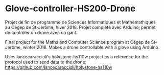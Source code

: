 # Glove-controller-HS200-Drone
Projet de fin de programme de Sciences Informatiques et Mathémathiques au Cégep de St-Jérôme, hiver 2018. 
Projet complété avec Arduino; permet de contrôler un drone avec un gant.

Final project for the Maths and Computer Science program at Cégep de St-Jérôme, winter 2018. 
Makes a drone controllable with a glove using Arduino.

Uses lancecaraccioli's holystone-hs110w project as a reference for the protocol used to send data to the drone:
https://github.com/lancecaraccioli/holystone-hs110w

